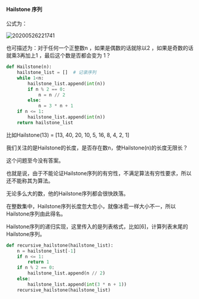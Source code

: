 #### Hailstone 序列

公式为：

![20200526221741](https://vistary.gitee.io/imgbed/images/typroa/20200526221741.jpg)

也可描述为：对于任何一个正整数n ，如果是偶数的话就除以2 ，如果是奇数的话就乘3再加上1 ，最后这个数是否都会变为 1？

```python
def Hailstone(n):
    hailstone_list = []  # 记录序列
    while 1<n:
        hailstone_list.append(int(n))
        if n % 2 == 0:
            n = n // 2
        else:
            n = 3 * n + 1
    if n <= 1:
        hailstone_list.append(int(n))
    return hailstone_list
```

比如Hailstone(13) = [13, 40, 20, 10, 5, 16, 8, 4, 2, 1]

我们关注的是Hailstone的长度，是否存在数n，使Hailstone(n)的长度无限长？

这个问题至今没有答案。

也就是说，由于不能论证Hailstone序列的有穷性，不满足算法有穷性要求，所以还不能称其为算法。

无论多么大的数，他的Hailstone序列都会很快跌落。

在整数集中，Hailstone序列长度忽大忽小，就像冰雹一样大小不一，所以Hailstone序列由此得名。



Hailstone序列的递归实现，这里传入的是列表格式，比如[6]，计算列表末尾的Hailstone序列。

```python
def recursive_hailstone(hailstone_list):
    n = hailstone_list[-1]
    if n <= 1:
        return 1
    if n % 2 == 0:
        hailstone_list.append(n // 2)
    else:
        hailstone_list.append(int(3 * n + 1))
    recursive_hailstone(hailstone_list)
```

